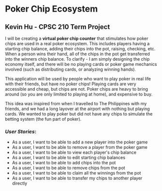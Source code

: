 # Poker Chip Ecosystem
## Kevin Hu - CPSC 210 Term Project

I will be creating a **virtual poker chip counter** that
stimulates how poker chips are used in a real poker ecosystem.
This includes players having a starting chip balance,
adding their chips into the pot, raising, checking, etc.
When a person wins their hand, all of the chips in the pot get
transferred into the winners chip balance. To clarify - I am
simply designing the chip economy itself, and there will be no
playing cards or poker game mechanics involved (such as
distributing cards, or analyzing winning hands).

This application will be used by people who want to play poker
in real life with their friends, but have no poker chips!
Playing cards are very accessible and cheap, but chips are not.
Poker chips are heavy to bring around (so you are only limited
to playing at home), and expensive to buy.

This idea was inspired from when I travelled to The Philippines
with my friends, and we had a long layover at the airport with
nothing but playing cards. We wanted to play poker but did not
have any chips to simulate the betting system (the fun part of poker).



### *User Stories*:
- As a user, I want to be able to add a new player into the poker game
- As a user, I want to be able to remove a player from the poker game
- As a user, I want to be able to view each player's chip balance
- As a user, I want to be able to edit starting chip balances
- As a user, I want to be able to add chips into the pot
- As a user, I want to be able to remove chips from the pot
- As a user, I want to be able to claim all the winnings from the pot
- As a user, I want to be able to transfer my chips to another player directly

 